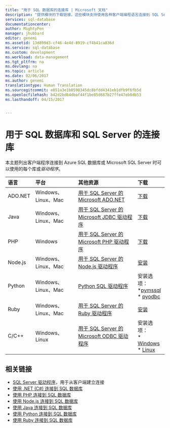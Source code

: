 ```yaml
---
title: "用于 SQL 数据库的连接库 | Microsoft 文档"
description: "提供模块的下载链接，这些模块支持使用各种客户端编程语言连接到 SQL Server 和 SQL 数据库。 由社区或 Microsoft 发布的模块。"
services: sql-database
documentationcenter: 
author: MightyPen
manager: jhubbard
editor: genemi
ms.assetid: 13d899d3-cf46-4e4d-8919-cf4b41ca836d
ms.service: sql-database
ms.custom: development
ms.workload: data-management
ms.tgt_pltfrm: na
ms.devlang: na
ms.topic: article
ms.date: 02/06/2017
ms.author: genemi
translationtype: Human Translation
ms.sourcegitcommit: e851a3e1b0598345dc8bfdd4341eb1dfb9f6fb5d
ms.openlocfilehash: b42d2bd64dbaf44f1be85d687b27ffe47eb0db53
ms.lasthandoff: 04/15/2017


---
```

# <a name="connection-libraries-for-sql-database-and-sql-server"></a>用于 SQL 数据库和 SQL Server 的连接库

本主题列出客户端程序连接到 Azure SQL 数据库或 Microsoft SQL Server 时可以使用的每个库或*驱动程序*。 

| 语言 | 平台 | 其他资源 | 下载 |
|:--- |:--- |:--- |:--- |
| ADO.NET |Windows、Linux、Mac |[用于 SQL Server 的 Microsoft ADO.NET](https://docs.microsoft.com/sql/connect/ado-net/microsoft-ado-net-for-sql-server/) |[下载](https://www.microsoft.com/net/) |
| Java |Windows、Linux、Mac |[用于 SQL Server 的 Microsoft JDBC 驱动程序](https://docs.microsoft.com/sql/connect/jdbc/microsoft-jdbc-driver-for-sql-server/) |[下载](http://go.microsoft.com/fwlink/?LinkId=245496) |
| PHP |Windows |[用于 SQL Server 的 Microsoft PHP 驱动程序](https://docs.microsoft.com/sql/connect/php/microsoft-php-driver-for-sql-server/) |[下载](https://www.microsoft.com/download/details.aspx?id=20098) |
| Node.js |Windows、Linux、Mac |[用于 SQL Server 的 Node.js 驱动程序](https://docs.microsoft.com/sql/connect/node-js/node-js-driver-for-sql-server/) |[安装](https://docs.microsoft.com/sql/connect/node-js/step-1-configure-development-environment-for-node-js-development/) |
| Python |Windows、Linux、Mac |[Python SQL 驱动程序](https://docs.microsoft.com/sql/connect/python/python-driver-for-sql-server/) |安装选项： <br/> \*[pymssql](https://docs.microsoft.com/sql/connect/python/pymssql/step-1-configure-development-environment-for-pymssql-python-development/) <br/> \* [pyodbc](https://docs.microsoft.com/sql/connect/python/pyodbc/step-1-configure-development-environment-for-pyodbc-python-development/) |
| Ruby |Windows、Linux、Mac |[用于 SQL Server 的 Ruby 驱动程序](https://docs.microsoft.com/sql/connect/ruby/ruby-driver-for-sql-server/) |[安装](https://docs.microsoft.com/sql/connect/ruby/step-1-configure-development-environment-for-ruby-development/) |
| C/C++ |Windows、Linux |[用于 SQL Server 的 Microsoft ODBC 驱动程序](http://docs.microsoft.com/sql/connect/odbc/microsoft-odbc-driver-for-sql-server) |安装选项： <br/> \* [Windows](https://www.microsoft.com/download/details.aspx?id=53339) <br/> \* [Linux](https://blogs.msdn.microsoft.com/sqlnativeclient/2016/10/20/odbc-driver-13-0-for-linux-released/) |

## <a name="related-links"></a>相关链接

- [SQL Server 驱动程序](https://docs.microsoft.com/sql/connect/sql-server-drivers/)，用于从客户端建立连接
- [使用 .NET (C#) 连接到 SQL 数据库](sql-database-connect-query-dotnet.md)
- [使用 PHP 连接到 SQL 数据库](sql-database-connect-query-php.md)
- [使用 Node.js 连接到 SQL 数据库](sql-database-connect-query-nodejs.md)
- [使用 Java 连接到 SQL 数据库](sql-database-connect-query-java.md)
- [使用 Python 连接到 SQL 数据库](sql-database-connect-query-python.md)
- [使用 Ruby 连接到 SQL 数据库](sql-database-connect-query-ruby.md)

